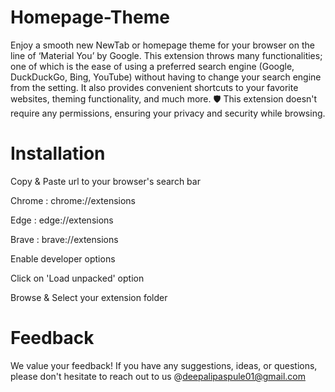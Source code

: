 # Homepage-Theme
Enjoy a smooth new NewTab or homepage theme for your browser on the line of ‘Material You’ by Google. This extension throws many functionalities; one of which is the ease of using a preferred search engine (Google, DuckDuckGo, Bing, YouTube) without having to change your search engine from the setting.
It also provides convenient shortcuts to your favorite websites, theming functionality, and much more. 🛡️ This extension doesn't require any permissions, ensuring your privacy and security while browsing.

# Installation
Copy & Paste url to your browser's search bar

Chrome : chrome://extensions

Edge : edge://extensions

Brave : brave://extensions

Enable developer options

Click on 'Load unpacked' option

Browse & Select your extension folder

# Feedback
We value your feedback! If you have any suggestions, ideas, or questions, please don't hesitate to reach out to us @deepalipaspule01@gmail.com
